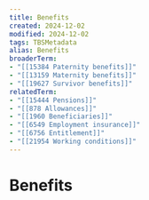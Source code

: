 ```yaml
---
title: Benefits
created: 2024-12-02
modified: 2024-12-02
tags: TBSMetadata
alias: Benefits
broaderTerm:
- "[[15384 Paternity benefits]]"
- "[[13159 Maternity benefits]]"
- "[[19627 Survivor benefits]]"
relatedTerm:
- "[[15444 Pensions]]"
- "[[878 Allowances]]"
- "[[1960 Beneficiaries]]"
- "[[6549 Employment insurance]]"
- "[[6756 Entitlement]]"
- "[[21954 Working conditions]]"
---
```

# Benefits
